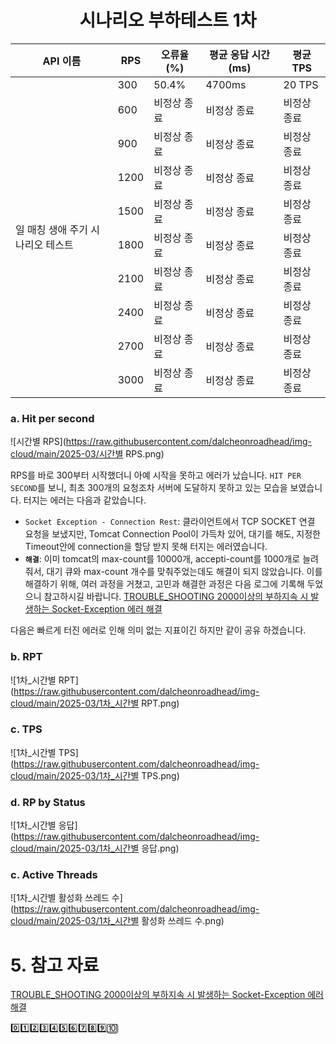 <h1 align='center'> 시나리오 부하테스트 1차 </h1>

<div align='center'>
<table>
  <thead>
    <tr>
      <th>API 이름</th>
      <th>RPS</th>
      <th>오류율 (%)</th>
      <th>평균 응답 시간 (ms)</th>
      <th>평균 TPS</th>
    </tr>
  </thead>
  <tbody>
    <tr>
      <td rowspan="10">일 매칭 생애 주기 시나리오 테스트</td>
      <td>300</td>
      <td>50.4%</td>
      <td>4700ms</td>
      <td>20 TPS</td>
    </tr>
    <tr>
      <td>600</td>
      <td>비정상 종료</td>
      <td>비정상 종료</td>
      <td>비정상 종료</td>
    </tr>
    <tr>
      <td>900</td>
      <td>비정상 종료</td>
      <td>비정상 종료</td>
      <td>비정상 종료</td>
    </tr>
        <tr>
      <td>1200</td>
      <td>비정상 종료</td>
      <td>비정상 종료</td>
      <td>비정상 종료</td>
    </tr>
    <tr>
      <td>1500</td>
      <td>비정상 종료</td>
      <td>비정상 종료</td>
      <td>비정상 종료</td>
    </tr>
    <tr>
      <td>1800</td>
      <td>비정상 종료</td>
      <td>비정상 종료</td>
      <td>비정상 종료</td>
    </tr>
    <tr>
      <td>2100</td>
      <td>비정상 종료</td>
      <td>비정상 종료</td>
      <td>비정상 종료</td>
    </tr>
        <tr>
      <td>2400</td>
      <td>비정상 종료</td>
      <td>비정상 종료</td>
      <td>비정상 종료</td>
    </tr>
    <tr>
      <td>2700</td>
      <td>비정상 종료</td>
      <td>비정상 종료</td>
      <td>비정상 종료</td>
    </tr>
     <tr>
      <td>3000</td>
      <td>비정상 종료</td>
      <td>비정상 종료</td>
      <td>비정상 종료</td>
    </tr>
  </tbody>
</table>
</div>

### a. Hit per second

![시간별 RPS](https://raw.githubusercontent.com/dalcheonroadhead/img-cloud/main/2025-03/시간별 RPS.png)

RPS를 바로 300부터 시작했더니 아예 시작을 못하고 에러가 났습니다. `HIT PER SECOND`를 보니, 최초 300개의 요청조차 서버에 도달하지 못하고 있는 모습을 보였습니다. 터지는 에러는 다음과 같았습니다. 

- `Socket Exception - Connection Rest`: 클라이언트에서 TCP SOCKET 연결 요청을 보냈지만, Tomcat Connection Pool이 가득차 있어, 대기를 해도, 지정한 Timeout안에 connection을 할당 받지 못해 터지는 에러였습니다. 
- **`해결`**: 이미 tomcat의 max-count를 10000개, accepti-count를 1000개로 늘려줘서, 대기 큐와 max-count 개수를 맞춰주었는데도 해결이 되지 않았습니다. 이를 해결하기 위해, 여러 과정을 거쳤고, 고민과 해결한 과정은 다음 로그에 기록해 두었으니 참고하시길 바랍니다. 
  [TROUBLE_SHOOTING 2000이상의 부하지속 시 발생하는 Socket-Exception 에러 해결](https://dalcheonroadhead.tistory.com/621)





다음은 빠르게 터진 에러로 인해 의미 없는 지표이긴 하지만 같이 공유 하겠습니다. 

### b. RPT

![1차_시간별 RPT](https://raw.githubusercontent.com/dalcheonroadhead/img-cloud/main/2025-03/1차_시간별 RPT.png)

### c. TPS

![1차_시간별 TPS](https://raw.githubusercontent.com/dalcheonroadhead/img-cloud/main/2025-03/1차_시간별 TPS.png)

### d. RP by Status

![1차_시간별 응답](https://raw.githubusercontent.com/dalcheonroadhead/img-cloud/main/2025-03/1차_시간별 응답.png)

### c. Active Threads

![1차_시간별 활성화 쓰레드 수](https://raw.githubusercontent.com/dalcheonroadhead/img-cloud/main/2025-03/1차_시간별 활성화 쓰레드 수.png)



# 5.  참고 자료

[TROUBLE_SHOOTING 2000이상의 부하지속 시 발생하는 Socket-Exception 에러 해결](https://dalcheonroadhead.tistory.com/621)



0️⃣1️⃣2️⃣3️⃣4️⃣5️⃣6️⃣7️⃣8️⃣9️⃣🔟